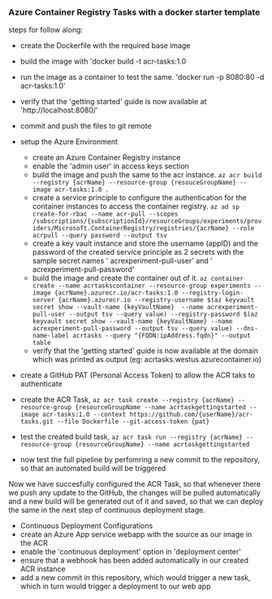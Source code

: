 ### Azure Container Registry Tasks with a docker starter template

steps for follow along:
* create the Dockerfile with the required base image
* build the image with 'docker build -t acr-tasks:1.0
* run the image as a container to test the same. 'docker run -p 8080:80 -d acr-tasks:1.0'
* verify that the 'getting started' guide is now available at 'http://localhost:8080/'
* commit and push the files to git remote

* setup the Azure Environment
  * create an Azure Container Registry instance
  * enable the 'admin user' in access keys section
  * build the image and push the same to the acr instance. `az acr build --registry {acrName} --resource-group {resouceGroupName} --image acr-tasks:1.0 .`
  * create a service principle to configure the authentication for the container instances to access the container registry. `az ad sp create-for-rbac --name acr-pull --scopes /subscriptions/{subscriptionId}/resourceGroups/experiments/providers/Microsoft.ContainerRegistry/registries/{acrName} --role acrpull --query password --output tsv`
  * create a key vault instance and store the username (appID) and the password of the created service principle as 2 secrets with the sample secret names ' acrexperiment-pull-user' and ' acrexperiment-pull-password'
  * build the image and create the container out of it. `az container create --name acrtaskscontainer --resource-group experiments --image {acrName}.azurecr.io/acr-tasks:1.0 --registry-login-server {acrName}.azurecr.io --registry-username $(az keyvault secret show --vault-name {keyVaultName} 
--name acrexperiment-pull-user --output tsv --query value) --registry-password $(az keyvault secret show --vault-name {keyVaultName} --name acrexperiment-pull-password --output tsv --query value) --dns-name-label acrtasks --query "{FQDN:ipAddress.fqdn}" --output table`
  * verify that the 'getting started' guide is now available at the domain which was printed as output (eg: acrtasks.westus.azurecontainer.io)

* create a GitHub PAT (Personal Access Token) to allow the ACR taks to authenticate
* create the ACR Task, `az acr task create --registry {acrName} --resource-group {resourceGroupName --name acrtaskgettingstarted --image acr-tasks:1.0 --context https://github.com/{userName}/acr-tasks.git --file Dockerfile --git-access-token {pat}`
* test the created build task, `az acr task run --registry {acrName} --resource-group {resourceGroupName} --name acrtaskgettingstarted`
* now test the full pipeline by perfomring a new commit to the repository, so that an automated build will be triggered

Now we have succesfully configured the ACR Task, so that whenever there we push any update to the GitHub, the changes will be pulled automatically and a new build will be generated out of it and saved, so that we can deploy the same in the next step of continuous deployment stage.

* Continuous Deployment Configurations
 * create an Azure App service webapp with the source as our image in the ACR
 * enable the 'continuous deployment' option in 'deployment center' 
 * ensure that a webhook has been added automatically in our created ACR instance
 * add a new commit in this repository, which would trigger a new task, which in turn would trigger a deployment to our web app

